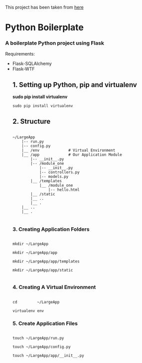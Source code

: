 <p>This project has been taken from <a href="https://www.digitalocean.com/community/tutorials/how-to-structure-large-flask-applications" target="_blank">here</a></p>
<h1>Python Boilerplate</h1>
<h3>A boilerplate Python project using Flask</h3>
<p>Requirements:</p>
<ul>
<li>Flask-SQLAlchemy</li>
<li>Flask-WTF</li>

<h2>1. Setting up Python, pip and virtualenv</h2>
<p><strong>sudo pip install virtualenv</strong></p>
<code>sudo pip install virtualenv</code>
<h2>2. Structure</h2>
<pre>
<code>
~/LargeApp  
    |-- run.py  
    |-- config.py  
    |__ /env             # Virtual Environment  
    |__ /app             # Our Application Module  
		|-- __init__.py  
		|-- /module_one  
			|-- __init__.py  
			|-- controllers.py  
			|-- models.py  
		|__ /templates  
			|__ /module_one  
				|-- hello.html  
		|__ /static  
		|__ ..  
		|__ .  
	|__ ..  
	|__ .
</code>
</pre>
<h3>3. Creating Application Folders</h3>
<code>
mkdir ~/LargeApp<br/>
mkdir ~/LargeApp/app<br/>
mkdir ~/LargeApp/app/templates<br/>
mkdir ~/LargeApp/app/static<br/>
</code>
<h3>4. Creating A Virtual Environment</h3>
<p></p>
<code>
cd         ~/LargeApp<br/>
virtualenv env
</code>
<h3>5. Create Application Files</h3>
<code>
touch ~/LargeApp/run.py<br/>
touch ~/LargeApp/config.py<br/>
touch ~/LargeApp/app/__init__.py
</code>

